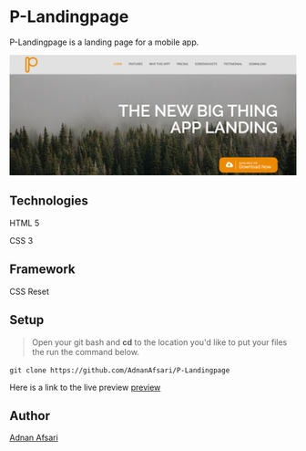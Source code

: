 # P-Landingpage

P-Landingpage is a landing page for a mobile app.

![ P-Landingpage](p.png " P-Landingpage")
## Technologies
HTML 5

CSS 3

## Framework
CSS Reset

## Setup
> Open your git bash and **cd** to the location you'd like to put your files the run the command below.

`git clone https://github.com/AdnanAfsari/P-Landingpage`

Here is a link to the live preview [preview](https://raw.githack.com/AdnanAfsari/P-Landingpage/master/index.html)


## Author
[Adnan Afsari](https://github.com/AdnanAfsari)
